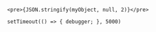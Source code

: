 ```
<pre>{JSON.stringify(myObject, null, 2)}</pre>
```
```
setTimeout(() => { debugger; }, 5000)
```
